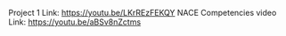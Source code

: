 Project 1 Link: https://youtu.be/LKrREzFEKQY
NACE Competencies video Link: https://youtu.be/aBSv8nZctms
